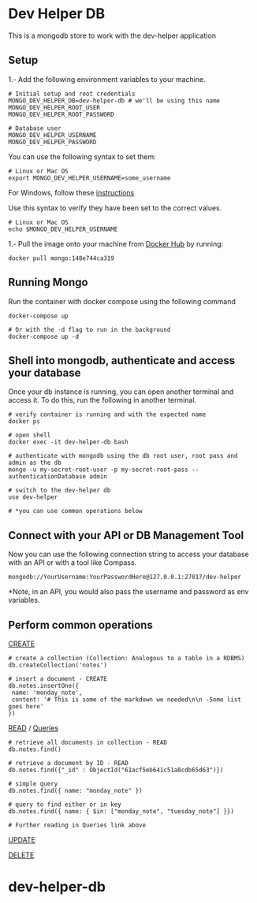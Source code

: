 # Dev Helper DB

This is a mongodb store to work with the dev-helper application

## Setup
1.- Add the following environment variables to your machine.
```
# Initial setup and root credentials
MONGO_DEV_HELPER_DB=dev-helper-db # we'll be using this name
MONGO_DEV_HELPER_ROOT_USER
MONGO_DEV_HELPER_ROOT_PASSWORD

# Database user
MONGO_DEV_HELPER_USERNAME
MONGO_DEV_HELPER_PASSWORD
```

You can use the following syntax to set them:
```
# Linux or Mac OS
export MONGO_DEV_HELPER_USERNAME=some_username
```
For Windows, follow these [instructions](https://docs.oracle.com/en/database/oracle/machine-learning/oml4r/1.5.1/oread/creating-and-modifying-environment-variables-on-windows.html#GUID-DD6F9982-60D5-48F6-8270-A27EC53807D0)

Use this syntax to verify they have been set to the correct values.
```
# Linux or Mac OS
echo $MONGO_DEV_HELPER_USERNAME
```

1.- Pull the image onto your machine from [Docker Hub](https://hub.docker.com/_/mongo?tab=tags) by running:
```
docker pull mongo:148e744ca319
```

## Running Mongo
Run the container with docker compose using the following command
```
docker-compose up

# Or with the -d flag to run in the background
docker-compose up -d
```

## Shell into mongodb, authenticate and access your database
Once your db instance is running, you can open another terminal and access it. To do this, run the following in another terminal.
```
# verify container is running and with the expected name
docker ps

# open shell
docker exec -it dev-helper-db bash

# authenticate with mongodb using the db root user, root pass and admin as the db
mongo -u my-secret-root-user -p my-secret-root-pass --authenticationDatabase admin

# switch to the dev-helper db
use dev-helper

# *you can use common operations below
```

## Connect with your API or DB Management Tool
Now you can use the following connection string to access your database with an API or with a tool like Compass.

```
mongodb://YourUsername:YourPasswordHere@127.0.0.1:27017/dev-helper
```
*Note, in an API, you would also pass the username and password as env variables.


## Perform common operations
[CREATE](https://docs.mongodb.com/manual/reference/method/db.createCollection/)
```
# create a collection (Collection: Analogous to a table in a RDBMS)
db.createCollection('notes')

# insert a document - CREATE
db.notes.insertOne({
 name: 'monday_note',
 content: '# This is some of the markdown we needed\n\n -Some list goes here'
})
```

[READ](https://docs.mongodb.com/manual/reference/method/db.collection.find/#mongodb-method-db.collection.find) /
[Queries](https://docs.mongodb.com/manual/tutorial/query-documents/)
```
# retrieve all documents in collection - READ
db.notes.find()

# retrieve a document by ID - READ
db.notes.find({"_id" : ObjectId("61acf5eb641c51a8cdb65d63")})

# simple query
db.notes.find({ name: "monday_note" })

# query to find either or in key
db.notes.find({ name: { $in: ["monday_note", "tuesday_note"] }})

# Further reading in Queries link above
```


[UPDATE](https://docs.mongodb.com/manual/tutorial/update-documents/)

[DELETE](https://docs.mongodb.com/manual/tutorial/remove-documents/)

# dev-helper-db
